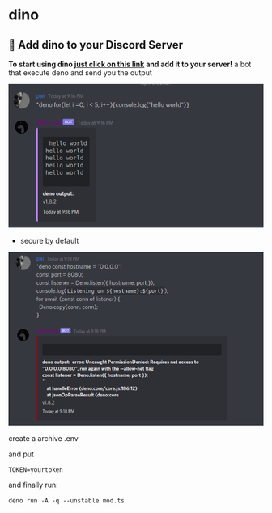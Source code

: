 # dino

## 👏 Add dino to your Discord Server
**To start using dino [just click on this link](https://discord.com/api/oauth2/authorize?client_id=830530080349749248&permissions=59392&scope=bot) and add it to your server!**
a bot that execute deno and send you the output

<img src="./img/example-deno1.png">

- secure by default

<img src="./img/secure.png">

create a archive .env

and put

```
TOKEN=yourtoken
```

and finally run:

```
deno run -A -q --unstable mod.ts
```



